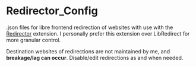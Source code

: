 # Redirector_Config

.json files for libre frontend redirection of websites with use with the [Redirector](https://github.com/einaregilsson/Redirector) extension. I personally prefer this extension over LibRedirect for more granular control.

Destination websites of redirections are not maintained by me, and **breakage/lag can occur**. Disable/edit redirections as and when needed.

